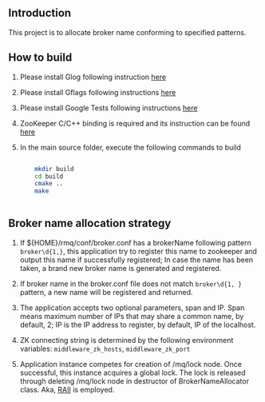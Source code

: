 ## Introduction

This project is to allocate broker name conforming to specified patterns.


## How to build

1. Please install Glog following instruction [here](https://github.com/google/glog/blob/master/INSTALL)
1. Please install Gflags following instructions [here](https://github.com/gflags/gflags/blob/master/INSTALL.md)
1. Please install Google Tests following instructions [here](https://github.com/google/googletest)
1. ZooKeeper C/C++ binding is required and its instruction can be found [here](https://zookeeper.apache.org/doc/r3.1.2/zookeeperProgrammers.html#C+Binding)
1. In the main source folder, execute the following commands to build

    ```sh
    
        mkdir build
        cd build
        cmake ..
        make
        
    ```

## Broker name allocation strategy

1. If ${HOME}/rmq/conf/broker.conf has a brokerName following pattern `broker\d{1,}`, this application try to register
   this name to zookeeper and output this name if successfully registered; In case the name has been taken, a brand new
   broker name is generated and registered.

2. If broker name in the broker.conf file does not match `broker\d{1, }` pattern, a new name will be registered and returned.

3. The application accepts two optional parameters, span and IP. Span means maximum number of IPs that may share a
   common name, by default, 2;
   IP is the IP address to register, by default, IP of the localhost.

4. ZK connecting string is determined by the following environment variables: `middleware_zk_hosts`, `middleware_zk_port`

5. Application instance competes for creation of /mq/lock node. Once successful, this instance acquires a global lock.
   The lock is released through deleting /mq/lock node in destructor of BrokerNameAllocator class.
   Aka, [RAII](http://en.cppreference.com/w/cpp/language/raii) is employed.